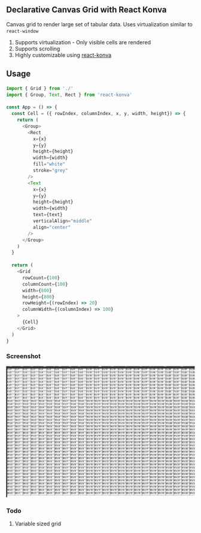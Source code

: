 ## Declarative Canvas Grid with React Konva

Canvas grid to render large set of tabular data. Uses virtualization similar to `react-window`

1. Supports virtualization - Only visible cells are rendered
2. Supports scrolling
3. Highly customizable using [react-konva](https://github.com/konvajs/react-konva/)

## Usage

````js
import { Grid } from './'
import { Group, Text, Rect } from 'react-konva'

const App = () => {
  const Cell = ({ rowIndex, columnIndex, x, y, width, height}) => {
    return (
      <Group>
        <Rect
          x={x}
          y={y}
          height={height}
          width={width}
          fill="white"
          stroke="grey"
        />
        <Text
          x={x}
          y={y}
          height={height}
          width={width}
          text={text}
          verticalAlign="middle"
          align="center"
        />
      </Group>
    )
  }

  return (
    <Grid
      rowCount={100}
      columnCount={100}
      width={800}
      height={800}
      rowHeight={(rowIndex) => 20}
      columnWidth={(columnIndex) => 100}
    >
      {Cell}
    </Grid>
  )
}
````
### Screenshot

![](screenshot.png)


### Todo
1. Variable sized grid

